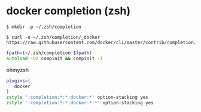 # docker completion (zsh)


```console
$ mkdir -p ~/.zsh/completion
```


```console
$ curl -o ~/.zsh/completion/_docker https://raw.githubusercontent.com/docker/cli/master/contrib/completion/zsh/_docker
```

```zsh
fpath=(~/.zsh/completion $fpath)
autoload -Uz compinit && compinit -i
```



ohmyzsh

```zsh
plugins=(
   docker
)
zstyle ':completion:*:*:docker:*' option-stacking yes
zstyle ':completion:*:*:docker-*:*' option-stacking yes
```
